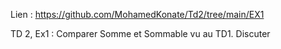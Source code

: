 Lien : https://github.com/MohamedKonate/Td2/tree/main/EX1

TD 2, Ex1 : Comparer Somme et Sommable vu au TD1. Discuter
